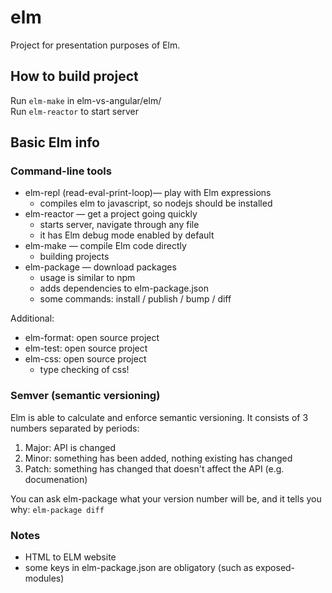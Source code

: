 # elm
Project for presentation purposes of Elm.

## How to build project
Run `elm-make` in elm-vs-angular/elm/   
Run `elm-reactor` to start server

## Basic Elm info

### Command-line tools
* elm-repl (read-eval-print-loop)— play with Elm expressions 
    - compiles elm to javascript, so nodejs should be installed
* elm-reactor — get a project going quickly
    - starts server, navigate through any file
    - it has Elm debug mode enabled by default
* elm-make — compile Elm code directly
    - building projects
* elm-package — download packages
    - usage is similar to npm
    - adds dependencies to elm-package.json
    - some commands: install / publish / bump / diff

Additional:
* elm-format: open source project
* elm-test: open source project
* elm-css: open source project
    - type checking of css!

### Semver (semantic versioning)
Elm is able to calculate and enforce semantic versioning. It consists of 3 numbers separated by periods:
1. Major: API is changed
2. Minor: something has been added, nothing existing has changed
3. Patch: something has changed that doesn't affect the API (e.g. documenation)

You can ask elm-package what your version number will be, and it tells you why:
`elm-package diff`

### Notes
 * HTML to ELM website
 * some keys in elm-package.json are obligatory (such as exposed-modules)
